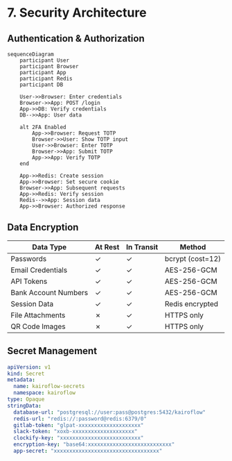 # 7. Security Architecture

## Authentication & Authorization

```mermaid
sequenceDiagram
    participant User
    participant Browser
    participant App
    participant Redis
    participant DB
    
    User->>Browser: Enter credentials
    Browser->>App: POST /login
    App->>DB: Verify credentials
    DB-->>App: User data
    
    alt 2FA Enabled
        App->>Browser: Request TOTP
        Browser->>User: Show TOTP input
        User->>Browser: Enter TOTP
        Browser->>App: Submit TOTP
        App->>App: Verify TOTP
    end
    
    App->>Redis: Create session
    App->>Browser: Set secure cookie
    Browser->>App: Subsequent requests
    App->>Redis: Verify session
    Redis-->>App: Session data
    App->>Browser: Authorized response
```

## Data Encryption

| Data Type | At Rest | In Transit | Method |
|-----------|---------|------------|--------|
| Passwords | ✓ | ✓ | bcrypt (cost=12) |
| Email Credentials | ✓ | ✓ | AES-256-GCM |
| API Tokens | ✓ | ✓ | AES-256-GCM |
| Bank Account Numbers | ✓ | ✓ | AES-256-GCM |
| Session Data | ✓ | ✓ | Redis encrypted |
| File Attachments | ✗ | ✓ | HTTPS only |
| QR Code Images | ✗ | ✓ | HTTPS only |

## Secret Management

```yaml
apiVersion: v1
kind: Secret
metadata:
  name: kairoflow-secrets
  namespace: kairoflow
type: Opaque
stringData:
  database-url: "postgresql://user:pass@postgres:5432/kairoflow"
  redis-url: "redis://:password@redis:6379/0"
  gitlab-token: "glpat-xxxxxxxxxxxxxxxxxxxx"
  slack-token: "xoxb-xxxxxxxxxxxxxxxxxxxx"
  clockify-key: "xxxxxxxxxxxxxxxxxxxxxxxxxx"
  encryption-key: "base64:xxxxxxxxxxxxxxxxxxxxxxxxxxx"
  app-secret: "xxxxxxxxxxxxxxxxxxxxxxxxxxxxxxxxxx"
```
